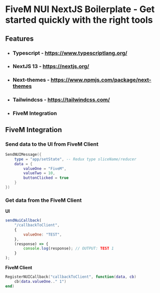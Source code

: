 # FiveM NUI NextJS Boilerplate - Get started quickly with the right tools

## Features

- ### Typescript - <https://www.typescriptlang.org/>
- ### NextJS 13 - <https://nextjs.org/>
- ### Next-themes - <https://www.npmjs.com/package/next-themes>
- ### Tailwindcss - <https://tailwindcss.com/>
- ### FiveM Integration

## FiveM Integration

### Send data to the UI from FiveM Client

```lua
SendNUIMessage({
    type = "app/setState", -- Redux type sliceName/reducer
    data = {
        valueOne = "FiveM",
        valueTwo = 10,
        buttonClicked = true
    }
})
```

### Get data from the FiveM Client

**UI**

```js
sendNuiCallback(
	"/callbackToClient",
	{
		valueOne: "TEST",
	},
	(response) => {
		console.log(response); // OUTPUT: TEST 1
	}
);
```

**FiveM Client**

```lua
RegisterNUICallback("callbackToClient", function(data, cb)
    cb(data.valueOne.." 1")
end)
```
